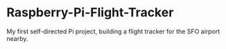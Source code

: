 # Raspberry-Pi-Flight-Tracker
My first self-directed Pi project, building a flight tracker for the SFO airport nearby.
